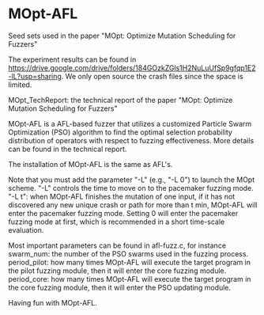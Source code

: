 # MOpt-AFL
Seed sets used in the paper "MOpt: Optimize Mutation Scheduling for Fuzzers"

The experiment results can be found in https://drive.google.com/drive/folders/184GOzkZGls1H2NuLuUfSp9gfqp1E2-lL?usp=sharing.  We only open source the crash files since the space is limited. 

MOpt_TechReport: the technical report of the paper "MOpt: Optimize Mutation Scheduling for Fuzzers"



MOpt-AFL is a AFL-based fuzzer that utilizes a customized Particle Swarm Optimization (PSO) algorithm to find the optimal selection probability distribution of operators with respect to fuzzing effectiveness. More details can be found in the technical report. 

The installation of MOpt-AFL is the same as AFL's. 

Note that you must add the parameter "-L" (e.g., "-L 0") to launch the MOpt scheme. 
"-L" controls the time to move on to the pacemaker fuzzing mode.
"-L t": when MOpt-AFL finishes the mutation of one input, if it has not discovered any new unique crash or path for more than t min, MOpt-AFL will enter the pacemaker fuzzing mode. 
Setting 0 will enter the pacemaker fuzzing mode at first, which is recommended in a short time-scale evaluation. 

Most important parameters can be found in afl-fuzz.c, for instance 
swarm_num: the number of the PSO swarms used in the fuzzing process.
period_pilot: how many times MOpt-AFL will execute the target program in the pilot fuzzing module, then it will enter the core fuzzing module. 
period_core: how many times MOpt-AFL will execute the target program in the core fuzzing module, then it will enter the PSO updating module. 

Having fun with MOpt-AFL. 